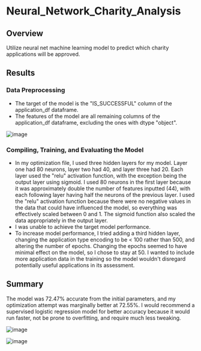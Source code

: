 # Neural_Network_Charity_Analysis

## Overview
Utilize neural net machine learning model to predict which charity applications will be approved.

## Results

### Data Preprocessing
- The target of the model is the "IS_SUCCESSFUL" column of the application_df dataframe. 
- The features of the model are all remaining columns of the application_df dataframe, excluding the ones with dtype "object".

![image](https://user-images.githubusercontent.com/92554586/159190629-e90cda1a-19b9-463a-9a1a-d5b615e815e8.png)

### Compiling, Training, and Evaluating the Model
- In my optimization file, I used three hidden layers for my model. Layer one had 80 neurons, layer two had 40, and layer three had 20. Each layer used the "relu" activation function, with the exception being the output layer using sigmoid. I used 80 neurons in the first layer because it was approximately double the number of features inputted (44), with each following layer having half the neurons of the previous layer. I used the "relu" activation function because there were no negative values in the data that could have influenced the model, so everything was effectively scaled between 0 and 1. The sigmoid function also scaled the data appropriately in the output layer.
- I was unable to achieve the target model performance.
- To increase model performance, I tried adding a third hidden layer, changing the application type encoding to be < 100 rather than 500, and altering the number of epochs. Changing the epochs seemed to have minimal effect on the model, so I chose to stay at 50. I wanted to include more application data in the training so the model wouldn't disregard potentially useful applications in its assessment. 

## Summary
The model was 72.47% accurate from the initial parameters, and my optimization attempt was marginally better at 72.55%. I would recommend a supervised logistic regression model for better accuracy because it would run faster, not be prone to overfitting, and require much less tweaking.

![image](https://user-images.githubusercontent.com/92554586/159190662-0734b5ba-287e-4ab5-817a-e575466d1491.png)

![image](https://user-images.githubusercontent.com/92554586/159190677-39d8fc69-2bd9-4df5-bfaa-423ab88a23bd.png)
